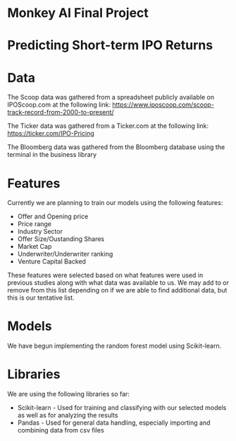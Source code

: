 # Monkey AI Final Project

# Predicting Short-term IPO Returns

# Data
The Scoop data was gathered from a spreadsheet publicly available on IPOScoop.com at the following link: https://www.iposcoop.com/scoop-track-record-from-2000-to-present/

The Ticker data was gathered from a Ticker.com at the following link: https://ticker.com/IPO-Pricing

The Bloomberg data was gathered from the Bloomberg database using the terminal in the business library


# Features

Currently we are planning to train our models using the following features:
  * Offer and Opening price
  * Price range
  * Industry Sector
  * Offer Size/Oustanding Shares
  * Market Cap
  * Underwriter/Underwriter ranking
  * Venture Capital Backed

These features were selected based on what features were used in previous studies along with what data was available to us. We may add to or remove from this list depending on if we are able to find additional data, but this is our tentative list.

# Models

We have begun implementing the random forest model using Scikit-learn.

# Libraries

We are using the following libraries so far:
  * Scikit-learn - Used for training and classifying with our selected models as well as for analyzing the results
  * Pandas - Used for general data handling, especially importing and combining data from csv files

